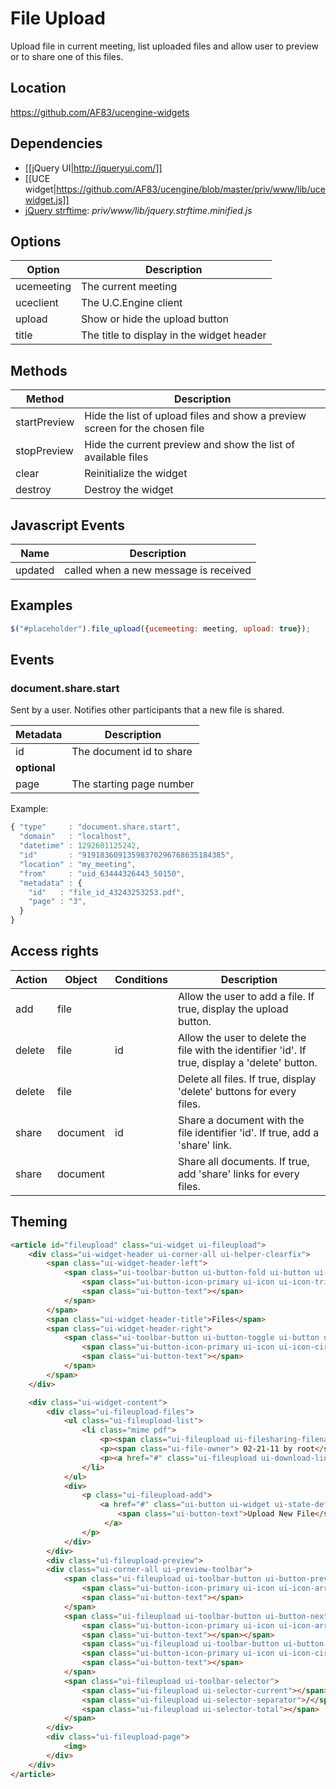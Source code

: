 # File Upload

Upload file in current meeting, list uploaded files and allow user to preview or to share one of this files.

## Location

https://github.com/AF83/ucengine-widgets

## Dependencies

* [[jQuery UI|http://jqueryui.com/]]
* [[UCE widget|https://github.com/AF83/ucengine/blob/master/priv/www/lib/ucewidget.js]]
* [jQuery strftime](http://projects.nocternity.net/index.py/en/jquery-strftime): *priv/www/lib/jquery.strftime.minified.js*

## Options

Option         | Description
---------------|---------------------------------------------------------------
ucemeeting     | The current meeting
uceclient      | The U.C.Engine client
upload         | Show or hide the upload button
title          | The title to display in the widget header

## Methods

Method         | Description
---------------|---------------------------------------------------------------
startPreview   | Hide the list of upload files and show a preview screen for the chosen file
stopPreview    | Hide the current preview and show the list of available files
clear          | Reinitialize the widget
destroy        | Destroy the widget

## Javascript Events

Name         | Description
-------------|---------------------------------------------------------------
updated      | called when a new message is received

## Examples

```javascript
$("#placeholder").file_upload({ucemeeting: meeting, upload: true});
```

## Events
### document.share.start

Sent by a user. Notifies other participants that a new file is shared.

Metadata       | Description
---------------|-------------------------------------------------------------------------------------------------------
id             | The document id to share
**optional**   |
page           | The starting page number

Example:

```javascript
{ "type"     : "document.share.start",
  "domain"   : "localhost",
  "datetime" : 1292601125242,
  "id"       : "91918360913598370296768635184385",
  "location" : "my_meeting",
  "from"     : "uid_63444326443_50150",
  "metadata" : {
    "id"   : "file_id_43243253253.pdf",
    "page" : "3",
  }
}
```

## Access rights

Action  | Object        | Conditions    | Description
--------|---------------|---------------|------------------------------------------------------------------------------------------------
add     | file          |               | Allow the user to add a file. If true, display the upload button.
delete  | file          | id            | Allow the user to delete the file with the identifier 'id'. If true, display a 'delete' button.
delete  | file          |               | Delete all files. If true, display 'delete' buttons for every files.
share   | document      | id            | Share a document with the file identifier 'id'. If true, add a 'share' link.
share   | document      |               | Share all documents. If true, add 'share' links for every files.

## Theming

```html
<article id="fileupload" class="ui-widget ui-fileupload">
    <div class="ui-widget-header ui-corner-all ui-helper-clearfix">
        <span class="ui-widget-header-left">
            <span class="ui-toolbar-button ui-button-fold ui-button ui-widget ui-state-default ui-corner-all ui-button-icon-only" role="button" aria-disabled="false" title="">
                <span class="ui-button-icon-primary ui-icon ui-icon-triangle-1-s"></span>
                <span class="ui-button-text"></span>
            </span>
        </span>
        <span class="ui-widget-header-title">Files</span>
        <span class="ui-widget-header-right">
            <span class="ui-toolbar-button ui-button-toggle ui-button ui-widget ui-state-default ui-corner-all ui-button-icon-only" role="button" aria-disabled="false" title="">
                <span class="ui-button-icon-primary ui-icon ui-icon-circle-plus"></span>
                <span class="ui-button-text"></span>
            </span>
        </span>
    </div>

    <div class="ui-widget-content">
        <div class="ui-fileupload-files">
            <ul class="ui-fileupload-list">
                <li class="mime pdf">
                    <p><span class="ui-fileupload ui-filesharing-filename">production-programming.pdf</span></p>
                    <p><span class="ui-file-owner"> 02-21-11 by root</span></p>
                    <p><a href="#" class="ui-fileupload ui-download-link">Download</a></p>
                </li>
            </ul>
            <div>
                <p class="ui-fileupload-add">
                    <a href="#" class="ui-button ui-widget ui-state-default ui-corner-all ui-button-text-only" role="button" aria-disabled="false">
                        <span class="ui-button-text">Upload New File</span>
                     </a>
                </p>
            </div>
        </div>
        <div class="ui-fileupload-preview">
        <div class="ui-corner-all ui-preview-toolbar">
            <span class="ui-fileupload ui-toolbar-button ui-button-previous ui-button ui-widget ui-state-default ui-corner-all ui-button-icon-only" href="#" role="button" aria-disabled="false" title="">
                <span class="ui-button-icon-primary ui-icon ui-icon-arrowthick-1-n"></span>
                <span class="ui-button-text"></span>
            </span>
            <span class="ui-fileupload ui-toolbar-button ui-button-next ui-button ui-widget ui-state-default ui-corner-all ui-button-icon-only" href="#" role="button" aria-disabled="false" title="">
                <span class="ui-button-icon-primary ui-icon ui-icon-arrowthick-1-s"></span>
                <span class="ui-button-text"></span></span>
                <span class="ui-fileupload ui-toolbar-button ui-button-stop ui-button ui-widget ui-state-default ui-corner-all ui-button-icon-only" href="#" role="button" aria-disabled="false" title="">
                <span class="ui-button-icon-primary ui-icon ui-icon-circle-close"></span>
                <span class="ui-button-text"></span>
            </span>
            <span class="ui-fileupload ui-toolbar-selector">
                <span class="ui-fileupload ui-selector-current"></span>
                <span class="ui-fileupload ui-selector-separator">/</span>
                <span class="ui-fileupload ui-selector-total"></span>
            </span>
        </div>
        <div class="ui-fileupload-page">
            <img>
        </div>
    </div>
</article>
```
